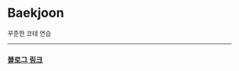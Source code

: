 # Baekjoon
꾸준한 코테 연습

***

### <a href="https://dekoms-coding.tistory.com/manage/posts/?searchKeyword=%EB%B0%B1%EC%A4%80&searchType=title/" target="_blank"> 블로그 링크 </a>
